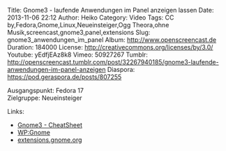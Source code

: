 Title: Gnome3 - laufende Anwendungen im Panel anzeigen lassen
Date: 2013-11-06 22:12
Author: Heiko
Category: Video
Tags: CC by,Fedora,Gnome,Linux,Neueinsteiger,Ogg Theora,ohne Musik,screencast,gnome3,panel,extensions
Slug: gnome3_anwendungen_im_panel
Album: http://www.openscreencast.de
Duration: 184000
License: http://creativecommons.org/licenses/by/3.0/
Youtube: yEdfjEAz8k8
Vimeo: 50927267
Tumblr: http://openscreencast.tumblr.com/post/32267940185/gnome3-laufende-anwendungen-im-panel-anzeigen
Diaspora: https://pod.geraspora.de/posts/807255

Ausgangspunkt: Fedora 17  
Zielgruppe: Neueinsteiger  

Links:

  * [Gnome3 - CheatSheet](http://live.gnome.org/GnomeShell/CheatSheet "Link zu gnome.org" )
  * [WP:Gnome](http://de.wikipedia.org/wiki/Gnome "Link zu Wikipedia Gnome" )
  * [extensions.gnome.org](http://extensions.gnome.org "Link zu extensions von gnome3" )

